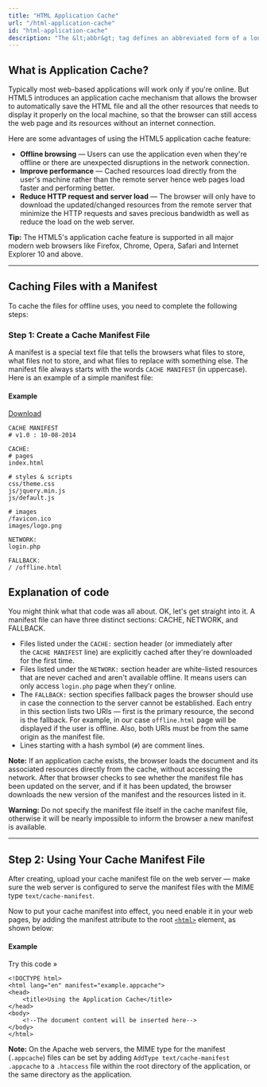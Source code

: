 ```yaml
---
title: "HTML Application Cache"
url: "/html-application-cache"
id: "html-application-cache"
description: "The &lt;abbr&gt; tag defines an abbreviated form of a longer word or phrase."
---
```


## What is Application Cache?

Typically most web-based applications will work only if you're online. But HTML5 introduces an application cache mechanism that allows the browser to automatically save the HTML file and all the other resources that needs to display it properly on the local machine, so that the browser can still access the web page and its resources without an internet connection.

Here are some advantages of using the HTML5 application cache feature:

-   **Offline browsing** — Users can use the application even when they're offline or there are unexpected disruptions in the network connection.
-   **Improve performance** — Cached resources load directly from the user's machine rather than the remote server hence web pages load faster and performing better.
-   **Reduce HTTP request and server load** — The browser will only have to download the updated/changed resources from the remote server that minimize the HTTP requests and saves precious bandwidth as well as reduce the load on the web server.

**Tip:** The HTML5's application cache feature is supported in all major modern web browsers like Firefox, Chrome, Opera, Safari and Internet Explorer 10 and above.

* * *

## Caching Files with a Manifest

To cache the files for offline uses, you need to complete the following steps:

### Step 1: Create a Cache Manifest File

A manifest is a special text file that tells the browsers what files to store, what files not to store, and what files to replace with something else. The manifest file always starts with the words `CACHE MANIFEST` (in uppercase). Here is an example of a simple manifest file:

#### Example

[Download](https://www.tutorialrepublic.com/examples/downloads/html5-cache-manifest-file.zip "Download Source Code")

    CACHE MANIFEST
    # v1.0 : 10-08-2014
     
    CACHE:
    # pages
    index.html
     
    # styles & scripts
    css/theme.css
    js/jquery.min.js
    js/default.js
     
    # images
    /favicon.ico
    images/logo.png
     
    NETWORK:
    login.php
     
    FALLBACK:
    / /offline.html

## Explanation of code

You might think what that code was all about. OK, let's get straight into it. A manifest file can have three distinct sections: CACHE, NETWORK, and FALLBACK.

-   Files listed under the `CACHE:` section header (or immediately after the `CACHE MANIFEST` line) are explicitly cached after they're downloaded for the first time.
-   Files listed under the `NETWORK:` section header are white-listed resources that are never cached and aren't available offline. It means users can only access `login.php` page when they'r online.
-   The `FALLBACK:` section specifies fallback pages the browser should use in case the connection to the server cannot be established. Each entry in this section lists two URIs — first is the primary resource, the second is the fallback. For example, in our case `offline.html` page will be displayed if the user is offline. Also, both URIs must be from the same origin as the manifest file.
-   Lines starting with a hash symbol (`#`) are comment lines.

**Note:** If an application cache exists, the browser loads the document and its associated resources directly from the cache, without accessing the network. After that browser checks to see whether the manifest file has been updated on the server, and if it has been updated, the browser downloads the new version of the manifest and the resources listed in it.

**Warning:** Do not specify the manifest file itself in the cache manifest file, otherwise it will be nearly impossible to inform the browser a new manifest is available.

* * *

## Step 2: Using Your Cache Manifest File

After creating, upload your cache manifest file on the web server — make sure the web server is configured to serve the manifest files with the MIME type `text/cache-manifest`.

Now to put your cache manifest into effect, you need enable it in your web pages, by adding the manifest attribute to the root [`<html>`](https://www.tutorialrepublic.com/html-reference/html-html-tag.php) element, as shown below:

#### Example

Try this code »

    <!DOCTYPE html>
    <html lang="en" manifest="example.appcache">
    <head>
        <title>Using the Application Cache</title>
    </head>
    <body>
        <!--The document content will be inserted here-->
    </body>
    </html>

**Note:** On the Apache web servers, the MIME type for the manifest (`.appcache`) files can be set by adding `AddType text/cache-manifest .appcache` to a `.htaccess` file within the root directory of the application, or the same directory as the application.